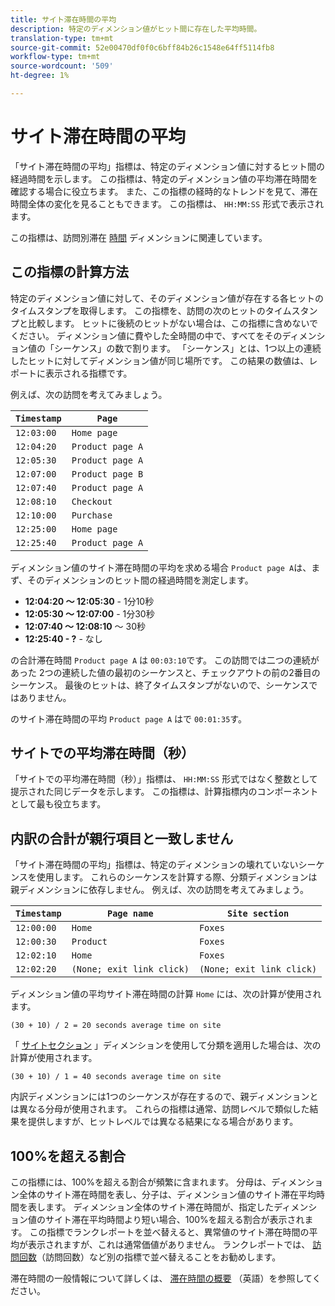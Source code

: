 ```yaml
---
title: サイト滞在時間の平均
description: 特定のディメンション値がヒット間に存在した平均時間。
translation-type: tm+mt
source-git-commit: 52e00470df0f0c6bff84b26c1548e64ff5114fb8
workflow-type: tm+mt
source-wordcount: '509'
ht-degree: 1%

---
```



# サイト滞在時間の平均

「サイト滞在時間の平均」指標は、特定のディメンション値に対するヒット間の経過時間を示します。 この指標は、特定のディメンション値の平均滞在時間を確認する場合に役立ちます。 また、この指標の経時的なトレンドを見て、滞在時間全体の変化を見ることもできます。 この指標は、 `HH:MM:SS` 形式で表示されます。

この指標は、訪問別滞在 [時間](../dimensions/time-spent-per-visit.md) ディメンションに関連しています。

## この指標の計算方法

特定のディメンション値に対して、そのディメンション値が存在する各ヒットのタイムスタンプを取得します。 この指標を、訪問の次のヒットのタイムスタンプと比較します。 ヒットに後続のヒットがない場合は、この指標に含めないでください。 ディメンション値に費やした全時間の中で、すべてをそのディメンション値の「シーケンス」の数で割ります。 「シーケンス」とは、1つ以上の連続したヒットに対してディメンション値が同じ場所です。 この結果の数値は、レポートに表示される指標です。

例えば、次の訪問を考えてみましょう。

| `Timestamp` | `Page` |
| --- | --- |
| `12:03:00` | `Home page` |
| `12:04:20` | `Product page A` |
| `12:05:30` | `Product page A` |
| `12:07:00` | `Product page B` |
| `12:07:40` | `Product page A` |
| `12:08:10` | `Checkout` |
| `12:10:00` | `Purchase` |
| `12:25:00` | `Home page` |
| `12:25:40` | `Product page A` |


ディメンション値のサイト滞在時間の平均を求める場合 `Product page A`は、まず、そのディメンションのヒット間の経過時間を測定します。

* **12:04:20 ～ 12:05:30** - 1分10秒
* **12:05:30 ～ 12:07:00** - 1分30秒
* **12:07:40 ～ 12:08:10** ～ 30秒
* **12:25:40 - ?** - なし

の合計滞在時間 `Product page A` は `00:03:10`です。 この訪問では二つの連続があった 2つの連続した値の最初のシーケンスと、チェックアウトの前の2番目のシーケンス。 最後のヒットは、終了タイムスタンプがないので、シーケンスではありません。

のサイト滞在時間の平均 `Product page A` はで `00:01:35`す。

## サイトでの平均滞在時間（秒）

「サイトでの平均滞在時間（秒）」指標は、 `HH:MM:SS` 形式ではなく整数として提示された同じデータを示します。 この指標は、計算指標内のコンポーネントとして最も役立ちます。

## 内訳の合計が親行項目と一致しません

「サイト滞在時間の平均」指標は、特定のディメンションの壊れていないシーケンスを使用します。 これらのシーケンスを計算する際、分類ディメンションは親ディメンションに依存しません。 例えば、次の訪問を考えてみましょう。

| `Timestamp` | `Page name` | `Site section` |
| --- | --- | --- |
| `12:00:00` | `Home` | `Foxes` |
| `12:00:30` | `Product` | `Foxes` |
| `12:02:10` | `Home` | `Foxes` |
| `12:02:20` | `(None; exit link click)` | `(None; exit link click)` |

ディメンション値の平均サイト滞在時間の計算 `Home` には、次の計算が使用されます。

```text
(30 + 10) / 2 = 20 seconds average time on site
```

「 [サイトセクション](../dimensions/site-section.md) 」ディメンションを使用して分類を適用した場合は、次の計算が使用されます。

```text
(30 + 10) / 1 = 40 seconds average time on site
```

内訳ディメンションには1つのシーケンスが存在するので、親ディメンションとは異なる分母が使用されます。 これらの指標は通常、訪問レベルで類似した結果を提供しますが、ヒットレベルでは異なる結果になる場合があります。

## 100%を超える割合

この指標には、100%を超える割合が頻繁に含まれます。 分母は、ディメンション全体のサイト滞在時間を表し、分子は、ディメンション値のサイト滞在平均時間を表します。 ディメンション全体のサイト滞在時間が、指定したディメンション値のサイト滞在平均時間より短い場合、100%を超える割合が表示されます。 この指標でランクレポートを並べ替えると、異常値のサイト滞在時間の平均が表示されますが、これは通常価値がありません。 ランクレポートでは、 [訪問回数](visits.md)（訪問回数）など別の指標で並べ替えることをお勧めします。

滞在時間の一般情報について詳しくは、 [滞在時間の概要](time-spent.md) （英語）を参照してください。
